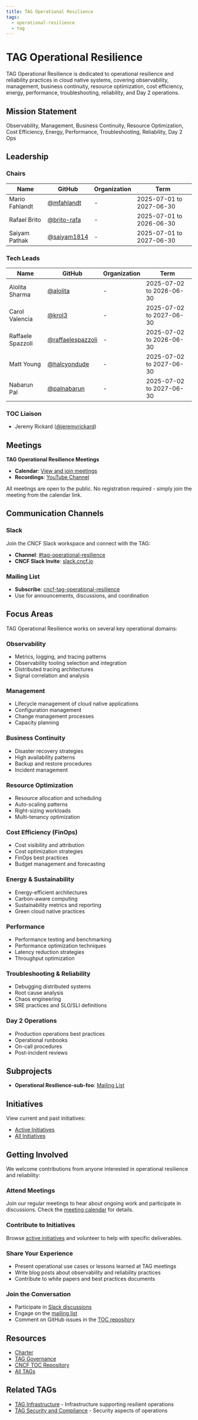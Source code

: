 ```yaml
---
title: TAG Operational Resilience
tags:
  - operational-resilience
  - tag
---
```


# TAG Operational Resilience

TAG Operational Resilience is dedicated to operational resilience and reliability practices in cloud native systems, covering observability, management, business continuity, resource optimization, cost efficiency, energy, performance, troubleshooting, reliability, and Day 2 operations.

## Mission Statement

Observability, Management, Business Continuity, Resource Optimization, Cost Efficiency, Energy, Performance, Troubleshooting, Reliability, Day 2 Ops

## Leadership

### Chairs

| Name | GitHub | Organization | Term |
|------|--------|--------------|------|
| Mario Fahlandt | [@mfahlandt](https://github.com/mfahlandt) | - | 2025-07-01 to 2027-06-30 |
| Rafael Brito | [@brito-rafa](https://github.com/brito-rafa) | - | 2025-07-01 to 2026-06-30 |
| Saiyam Pathak | [@saiyam1814](https://github.com/saiyam1814) | - | 2025-07-01 to 2027-06-30 |

### Tech Leads

| Name | GitHub | Organization | Term |
|------|--------|--------------|------|
| Alolita Sharma | [@alolita](https://github.com/alolita) | - | 2025-07-02 to 2026-06-30 |
| Carol Valencia | [@krol3](https://github.com/krol3) | - | 2025-07-02 to 2027-06-30 |
| Raffaele Spazzoli | [@raffaelespazzoli](https://github.com/raffaelespazzoli) | - | 2025-07-02 to 2026-06-30 |
| Matt Young | [@halcyondude](https://github.com/halcyondude) | - | 2025-07-02 to 2027-06-30 |
| Nabarun Pal | [@palnabarun](https://github.com/palnabarun) | - | 2025-07-02 to 2027-06-30 |

### TOC Liaison

- Jeremy Rickard ([@jeremyrickard](https://github.com/jeremyrickard))

## Meetings

**TAG Operational Resilience Meetings**

- **Calendar**: [View and join meetings](https://zoom-lfx.platform.linuxfoundation.org/meetings/tag-operational-resilience?view=list)
- **Recordings**: [YouTube Channel](https://www.youtube.com/@TAGOperationalResilience)

All meetings are open to the public. No registration required - simply join the meeting from the calendar link.

## Communication Channels

### Slack

Join the CNCF Slack workspace and connect with the TAG:

- **Channel**: [#tag-operational-resilience](https://cloud-native.slack.com/archives/C08KGDENK34)
- **CNCF Slack Invite**: [slack.cncf.io](https://slack.cncf.io)

### Mailing List

- **Subscribe**: [cncf-tag-operational-resilience](https://lists.cncf.io/g/cncf-tag-operational-resilience)
- Use for announcements, discussions, and coordination

## Focus Areas

TAG Operational Resilience works on several key operational domains:

### Observability

- Metrics, logging, and tracing patterns
- Observability tooling selection and integration
- Distributed tracing architectures
- Signal correlation and analysis

### Management

- Lifecycle management of cloud native applications
- Configuration management
- Change management processes
- Capacity planning

### Business Continuity

- Disaster recovery strategies
- High availability patterns
- Backup and restore procedures
- Incident management

### Resource Optimization

- Resource allocation and scheduling
- Auto-scaling patterns
- Right-sizing workloads
- Multi-tenancy optimization

### Cost Efficiency (FinOps)

- Cost visibility and attribution
- Cost optimization strategies
- FinOps best practices
- Budget management and forecasting

### Energy & Sustainability

- Energy-efficient architectures
- Carbon-aware computing
- Sustainability metrics and reporting
- Green cloud native practices

### Performance

- Performance testing and benchmarking
- Performance optimization techniques
- Latency reduction strategies
- Throughput optimization

### Troubleshooting & Reliability

- Debugging distributed systems
- Root cause analysis
- Chaos engineering
- SRE practices and SLO/SLI definitions

### Day 2 Operations

- Production operations best practices
- Operational runbooks
- On-call procedures
- Post-incident reviews

## Subprojects

- **Operational Resilience-sub-foo**: [Mailing List](https://lists.cncf.io/g/cncf-tag-operational-resilience)

## Initiatives

View current and past initiatives:

- [Active Initiatives](https://github.com/cncf/toc/issues?q=state%3Aopen+label%3Akind%2Finitiative+label%3Atag%2Foperational-resilience)
- [All Initiatives](https://github.com/cncf/toc/issues?q=label%3Akind%2Finitiative+label%3Atag%2Foperational-resilience)

## Getting Involved

We welcome contributions from anyone interested in operational resilience and reliability:

### Attend Meetings

Join our regular meetings to hear about ongoing work and participate in discussions. Check the [meeting calendar](https://zoom-lfx.platform.linuxfoundation.org/meetings/tag-operational-resilience?view=list) for details.

### Contribute to Initiatives

Browse [active initiatives](https://github.com/cncf/toc/issues?q=state%3Aopen+label%3Akind%2Finitiative+label%3Atag%2Foperational-resilience) and volunteer to help with specific deliverables.

### Share Your Experience

- Present operational use cases or lessons learned at TAG meetings
- Write blog posts about observability and reliability practices
- Contribute to white papers and best practices documents

### Join the Conversation

- Participate in [Slack discussions](https://cloud-native.slack.com/archives/C08KGDENK34)
- Engage on the [mailing list](https://lists.cncf.io/g/cncf-tag-operational-resilience)
- Comment on GitHub issues in the [TOC repository](https://github.com/cncf/toc)

## Resources

- [Charter](https://github.com/cncf/toc/blob/main/tags/tag-operational-resilience/charter.md)
- [TAG Governance](../../governance/tech-group-governance.md)
- [CNCF TOC Repository](https://github.com/cncf/toc)
- [All TAGs](../index.md)

## Related TAGs

- [TAG Infrastructure](../infrastructure/index.md) - Infrastructure supporting resilient operations
- [TAG Security and Compliance](../security-and-compliance/index.md) - Security aspects of operations